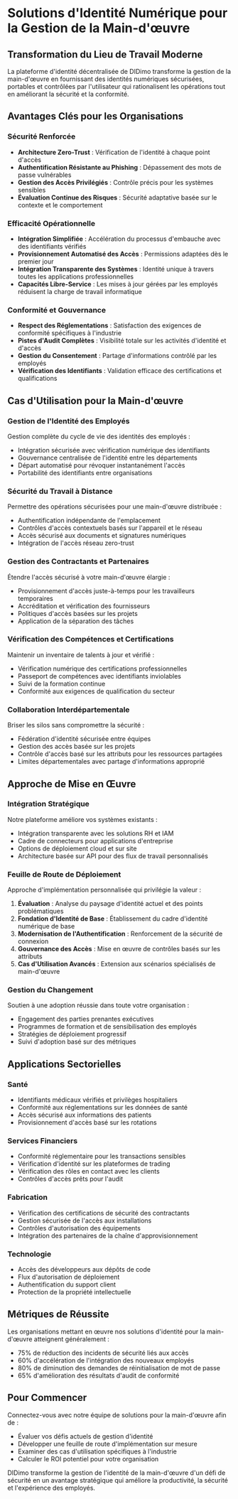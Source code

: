# Solutions d'Identité Numérique pour la Gestion de la Main-d'œuvre

## Transformation du Lieu de Travail Moderne

La plateforme d'identité décentralisée de DIDimo transforme la gestion de la main-d'œuvre en fournissant des identités numériques sécurisées, portables et contrôlées par l'utilisateur qui rationalisent les opérations tout en améliorant la sécurité et la conformité.

## Avantages Clés pour les Organisations

### Sécurité Renforcée

- **Architecture Zero-Trust** : Vérification de l'identité à chaque point d'accès
- **Authentification Résistante au Phishing** : Dépassement des mots de passe vulnérables
- **Gestion des Accès Privilégiés** : Contrôle précis pour les systèmes sensibles
- **Évaluation Continue des Risques** : Sécurité adaptative basée sur le contexte et le comportement

### Efficacité Opérationnelle

- **Intégration Simplifiée** : Accélération du processus d'embauche avec des identifiants vérifiés
- **Provisionnement Automatisé des Accès** : Permissions adaptées dès le premier jour
- **Intégration Transparente des Systèmes** : Identité unique à travers toutes les applications professionnelles
- **Capacités Libre-Service** : Les mises à jour gérées par les employés réduisent la charge de travail informatique

### Conformité et Gouvernance

- **Respect des Réglementations** : Satisfaction des exigences de conformité spécifiques à l'industrie
- **Pistes d'Audit Complètes** : Visibilité totale sur les activités d'identité et d'accès
- **Gestion du Consentement** : Partage d'informations contrôlé par les employés
- **Vérification des Identifiants** : Validation efficace des certifications et qualifications

## Cas d'Utilisation pour la Main-d'œuvre

### Gestion de l'Identité des Employés

Gestion complète du cycle de vie des identités des employés :

- Intégration sécurisée avec vérification numérique des identifiants
- Gouvernance centralisée de l'identité entre les départements
- Départ automatisé pour révoquer instantanément l'accès
- Portabilité des identifiants entre organisations

### Sécurité du Travail à Distance

Permettre des opérations sécurisées pour une main-d'œuvre distribuée :

- Authentification indépendante de l'emplacement
- Contrôles d'accès contextuels basés sur l'appareil et le réseau
- Accès sécurisé aux documents et signatures numériques
- Intégration de l'accès réseau zero-trust

### Gestion des Contractants et Partenaires

Étendre l'accès sécurisé à votre main-d'œuvre élargie :

- Provisionnement d'accès juste-à-temps pour les travailleurs temporaires
- Accréditation et vérification des fournisseurs
- Politiques d'accès basées sur les projets
- Application de la séparation des tâches

### Vérification des Compétences et Certifications

Maintenir un inventaire de talents à jour et vérifié :

- Vérification numérique des certifications professionnelles
- Passeport de compétences avec identifiants inviolables
- Suivi de la formation continue
- Conformité aux exigences de qualification du secteur

### Collaboration Interdépartementale

Briser les silos sans compromettre la sécurité :

- Fédération d'identité sécurisée entre équipes
- Gestion des accès basée sur les projets
- Contrôle d'accès basé sur les attributs pour les ressources partagées
- Limites départementales avec partage d'informations approprié

## Approche de Mise en Œuvre

### Intégration Stratégique

Notre plateforme améliore vos systèmes existants :

- Intégration transparente avec les solutions RH et IAM
- Cadre de connecteurs pour applications d'entreprise
- Options de déploiement cloud et sur site
- Architecture basée sur API pour des flux de travail personnalisés

### Feuille de Route de Déploiement

Approche d'implémentation personnalisée qui privilégie la valeur :

1. **Évaluation** : Analyse du paysage d'identité actuel et des points problématiques
2. **Fondation d'Identité de Base** : Établissement du cadre d'identité numérique de base
3. **Modernisation de l'Authentification** : Renforcement de la sécurité de connexion
4. **Gouvernance des Accès** : Mise en œuvre de contrôles basés sur les attributs
5. **Cas d'Utilisation Avancés** : Extension aux scénarios spécialisés de main-d'œuvre

### Gestion du Changement

Soutien à une adoption réussie dans toute votre organisation :

- Engagement des parties prenantes exécutives
- Programmes de formation et de sensibilisation des employés
- Stratégies de déploiement progressif
- Suivi d'adoption basé sur des métriques

## Applications Sectorielles

### Santé

- Identifiants médicaux vérifiés et privilèges hospitaliers
- Conformité aux réglementations sur les données de santé
- Accès sécurisé aux informations des patients
- Provisionnement d'accès basé sur les rotations

### Services Financiers

- Conformité réglementaire pour les transactions sensibles
- Vérification d'identité sur les plateformes de trading
- Vérification des rôles en contact avec les clients
- Contrôles d'accès prêts pour l'audit

### Fabrication

- Vérification des certifications de sécurité des contractants
- Gestion sécurisée de l'accès aux installations
- Contrôles d'autorisation des équipements
- Intégration des partenaires de la chaîne d'approvisionnement

### Technologie

- Accès des développeurs aux dépôts de code
- Flux d'autorisation de déploiement
- Authentification du support client
- Protection de la propriété intellectuelle

## Métriques de Réussite

Les organisations mettant en œuvre nos solutions d'identité pour la main-d'œuvre atteignent généralement :

- 75% de réduction des incidents de sécurité liés aux accès
- 60% d'accélération de l'intégration des nouveaux employés
- 80% de diminution des demandes de réinitialisation de mot de passe
- 65% d'amélioration des résultats d'audit de conformité

## Pour Commencer

Connectez-vous avec notre équipe de solutions pour la main-d'œuvre afin de :

- Évaluer vos défis actuels de gestion d'identité
- Développer une feuille de route d'implémentation sur mesure
- Examiner des cas d'utilisation spécifiques à l'industrie
- Calculer le ROI potentiel pour votre organisation

DIDimo transforme la gestion de l'identité de la main-d'œuvre d'un défi de sécurité en un avantage stratégique qui améliore la productivité, la sécurité et l'expérience des employés.
